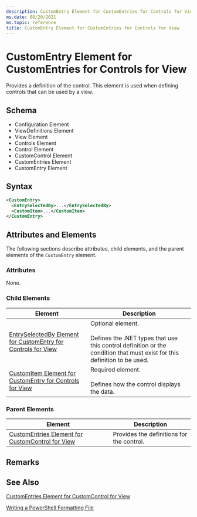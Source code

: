 ```yaml
---
description: CustomEntry Element for CustomEntries for Controls for View
ms.date: 08/20/2021
ms.topic: reference
title: CustomEntry Element for CustomEntries for Controls for View
---
```

# CustomEntry Element for CustomEntries for Controls for View

Provides a definition of the control. This element is used when defining controls that can be used
by a view.

## Schema

- Configuration Element
- ViewDefinitions Element
- View Element
- Controls Element
- Control Element
- CustomControl Element
- CustomEntries Element
- CustomEntry Element

## Syntax

```xml
<CustomEntry>
  <EntrySelectedBy>...</EntrySelectedBy>
  <CustomItem>...</CustomItem>
</CustomEntry>
```

## Attributes and Elements

The following sections describe attributes, child elements, and the parent elements of the
`CustomEntry` element.

### Attributes

None.

### Child Elements

|Element|Description|
|-------------|-----------------|
|[EntrySelectedBy Element for CustomEntry for Controls for View](./entryselectedby-element-for-customentry-for-controls-for-view-format.md)|Optional element.<br /><br /> Defines the .NET types that use this control definition or the condition that must exist for this definition to be used.|
|[CustomItem Element for CustomEntry for Controls for View](./customitem-element-for-customentry-for-controls-for-view-format.md)|Required element.<br /><br /> Defines how the control displays the data.|

### Parent Elements

|Element|Description|
|-------------|-----------------|
|[CustomEntries Element for CustomControl for View](./customentries-element-for-customcontrol-for-view-format.md)|Provides the definitions for the control.|

## Remarks

## See Also

[CustomEntries Element for CustomControl for View](./customentries-element-for-customcontrol-for-view-format.md)

[Writing a PowerShell Formatting File](./writing-a-powershell-formatting-file.md)
